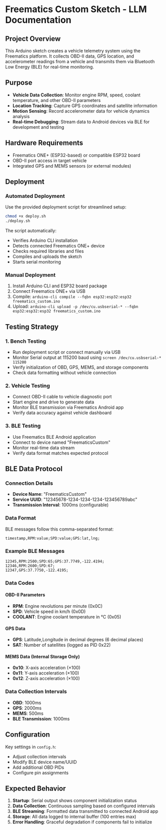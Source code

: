# Freematics Custom Sketch - LLM Documentation

## Project Overview

This Arduino sketch creates a vehicle telemetry system using the Freematics platform. It collects OBD-II data, GPS location, and accelerometer readings from a vehicle and transmits them via Bluetooth Low Energy (BLE) for real-time monitoring.

## Purpose

- **Vehicle Data Collection**: Monitor engine RPM, speed, coolant temperature, and other OBD-II parameters
- **Location Tracking**: Capture GPS coordinates and satellite information
- **Motion Sensing**: Record accelerometer data for vehicle dynamics analysis
- **Real-time Debugging**: Stream data to Android devices via BLE for development and testing

## Hardware Requirements

- Freematics ONE+ (ESP32-based) or compatible ESP32 board
- OBD-II port access in target vehicle
- Integrated GPS and MEMS sensors (or external modules)

## Deployment

### Automated Deployment
Use the provided deployment script for streamlined setup:

```bash
chmod +x deploy.sh
./deploy.sh
```

The script automatically:
- Verifies Arduino CLI installation
- Detects connected Freematics ONE+ device
- Checks required libraries and files
- Compiles and uploads the sketch
- Starts serial monitoring

### Manual Deployment
1. Install Arduino CLI and ESP32 board package
2. Connect Freematics ONE+ via USB
3. Compile: `arduino-cli compile --fqbn esp32:esp32:esp32 freematics_custom.ino`
4. Upload: `arduino-cli upload -p /dev/cu.usbserial-* --fqbn esp32:esp32:esp32 freematics_custom.ino`

## Testing Strategy

### 1. Bench Testing
- Run deployment script or connect manually via USB
- Monitor Serial output at 115200 baud using `screen /dev/cu.usbserial-* 115200`
- Verify initialization of OBD, GPS, MEMS, and storage components
- Check data formatting without vehicle connection

### 2. Vehicle Testing
- Connect OBD-II cable to vehicle diagnostic port
- Start engine and drive to generate data
- Monitor BLE transmission via Freematics Android app
- Verify data accuracy against vehicle dashboard

### 3. BLE Testing
- Use Freematics BLE Android application
- Connect to device named "FreematicsCustom"
- Monitor real-time data stream
- Verify data format matches expected protocol

## BLE Data Protocol

### Connection Details
- **Device Name**: "FreematicsCustom"
- **Service UUID**: "12345678-1234-1234-1234-123456789abc"
- **Transmission Interval**: 1000ms (configurable)

### Data Format
BLE messages follow this comma-separated format:
```
timestamp,RPM:value;SPD:value;GPS:lat,lng;
```

### Example BLE Messages
```
12345,RPM:2500;SPD:65;GPS:37.7749,-122.4194;
12346,RPM:2600;SPD:67;
12347,GPS:37.7750,-122.4195;
```

### Data Codes

#### OBD-II Parameters
- **RPM**: Engine revolutions per minute (0x0C)
- **SPD**: Vehicle speed in km/h (0x0D)
- **COOLANT**: Engine coolant temperature in °C (0x05)

#### GPS Data
- **GPS**: Latitude,Longitude in decimal degrees (6 decimal places)
- **SAT**: Number of satellites (logged as PID 0x22)

#### MEMS Data (Internal Storage Only)
- **0x10**: X-axis acceleration (×100)
- **0x11**: Y-axis acceleration (×100)  
- **0x12**: Z-axis acceleration (×100)

### Data Collection Intervals
- **OBD**: 1000ms
- **GPS**: 2000ms
- **MEMS**: 500ms
- **BLE Transmission**: 1000ms

## Configuration

Key settings in `config.h`:
- Adjust collection intervals
- Modify BLE device name/UUID
- Add additional OBD PIDs
- Configure pin assignments

## Expected Behavior

1. **Startup**: Serial output shows component initialization status
2. **Data Collection**: Continuous sampling based on configured intervals
3. **BLE Streaming**: Formatted data transmitted to connected Android app
4. **Storage**: All data logged to internal buffer (100 entries max)
5. **Error Handling**: Graceful degradation if components fail to initialize
